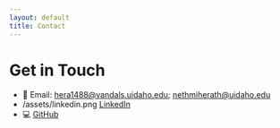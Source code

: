 ```yaml
---
layout: default
title: Contact
---
```


# Get in Touch

- 📧 Email: hera1488@vandals.uidaho.edu; nethmiherath@uidaho.edu
- /assets/linkedin.png [LinkedIn](https://linkedin.com/in/nethmih)
- 💻 [GitHub](https://github.com/nethmiherath )
